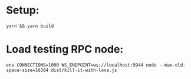 # Setup:

```
yarn && yarn build
```

# Load testing RPC node:

```
env CONNECTIONS=1000 WS_ENDPOINT=ws://localhost:9944 node --max-old-space-size=16384 dist/kill-it-with-love.js
```